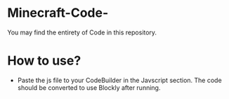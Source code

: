 # Minecraft-Code-
You may find the entirety of Code in this repository.

# How to use? 
- Paste the js file to your CodeBuilder in the Javscript section. The code should be converted to use Blockly after running.
